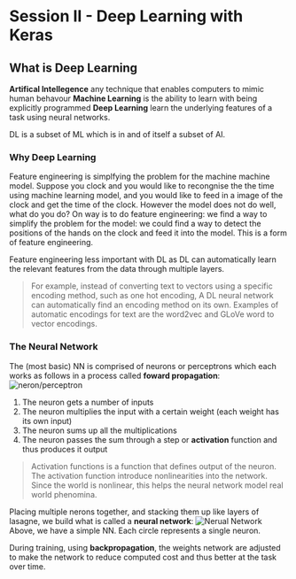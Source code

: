 # Session II - Deep Learning with Keras

## What is Deep Learning
**Artifical Intellegence** any technique that enables computers to mimic human behavour
**Machine Learning** is the ability to learn with being explicitly programmed
**Deep Learning** learn the underlying features of a task using neural networks.

DL is a subset of ML which is in and of itself a subset of AI.

### Why Deep Learning
Feature engineering is simplfying the problem for the machine machine model.
Suppose you clock and you would like to recongnise the the time using machine learning model, and you would like to feed in a image of the clock and get the time of the clock. However the model does not do well, what do you do? On way is to do feature engineering: we find a way to simplify the problem for the model: we could find a way to detect the positions of the hands on the clock and feed it into the model. This is a form of feature  engineering.

Feature engineering less important with DL as DL can automatically learn the relevant features from the data through multiple layers.

>For example, instead of converting text to vectors using a specific encoding method, such as one hot encoding, A DL neural network can automatically find an encoding method on its own. Examples of automatic encodings for text are the word2vec and GLoVe word to vector encodings.

### The Neural Network
The (most basic) NN is comprised of neurons or perceptrons which each works as follows in a process called **foward propagation**:
![neron/perceptron](https://cdn-images-1.medium.com/max/1600/1*n6sJ4yZQzwKL9wnF5wnVNg.png)
1. The neuron gets a number of inputs
2. The neuron multiplies the input with a certain weight (each weight has its own input)
3. The neuron sums up all the multiplications
4. The neuron passes the sum through a step or **activation** function and thus produces it output
>  Activation functions is a function that defines output of the neuron. The activation function introduce nonlinearities into the network. Since the world is nonlinear, this helps the neural network model real world phenomina.

Placing multiple nerons together, and stacking them up like layers of lasagne, we build what is called a **neural network**:
![Nerual Network](https://cdn-images-1.medium.com/max/1200/1*RGV6Bb3ChmVWsA8Q6Qth6Q.png)
Above, we have a simple NN. Each circle represents a single neuron.

During training, using **backpropagation**, the weights network are adjusted to make the network to reduce computed cost and thus better at the task over time.
